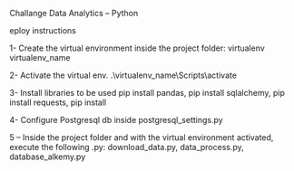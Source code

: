 Challange Data Analytics – Python

eploy instructions

1- Create the virtual environment inside the project folder:
virtualenv virtualenv_name
 
2-  Activate the virtual env.
.\virtualenv_name\Scripts\activate
 
3- Install libraries to be used
pip install pandas,
pip install sqlalchemy,
pip install requests,
pip install 
 
4- Configure Postgresql db inside postgresql_settings.py

5 – Inside the project folder and with the virtual environment activated, execute the following .py:
download_data.py,
data_process.py,
database_alkemy.py


